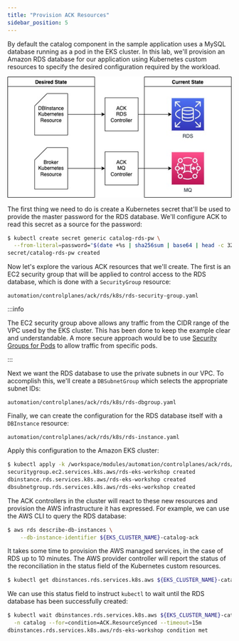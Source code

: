 ```yaml
---
title: "Provision ACK Resources"
sidebar_position: 5
---
```


By default the catalog component in the sample application uses a MySQL database running as a pod in the EKS cluster. In this lab, we'll provision an Amazon RDS database for our application using Kubernetes custom resources to specify the desired configuration required by the workload.

![ACK reconciler concept](./assets/ack-desired-current.jpg)

The first thing we need to do is create a Kubernetes secret that'll be used to provide the master password for the RDS database. We'll configure ACK to read this secret as a source for the password:

```bash hook=create-secret
$ kubectl create secret generic catalog-rds-pw \
  --from-literal=password="$(date +%s | sha256sum | base64 | head -c 32)" -n catalog
secret/catalog-rds-pw created
```

Now let's explore the various ACK resources that we'll create. The first is an EC2 security group that will be applied to control access to the RDS database, which is done with a `SecurityGroup` resource:

```file
automation/controlplanes/ack/rds/k8s/rds-security-group.yaml
```

:::info

The EC2 security group above allows any traffic from the CIDR range of the VPC used by the EKS cluster. This has been done to keep the example clear and understandable. A more secure approach would be to use [Security Groups for Pods](../../../networking/security-groups-for-pods/index.md) to allow traffic from specific pods.

:::

Next we want the RDS database to use the private subnets in our VPC. To accomplish this, we'll create a `DBSubnetGroup` which selects the appropriate subnet IDs:

```file
automation/controlplanes/ack/rds/k8s/rds-dbgroup.yaml
```

Finally, we can create the configuration for the RDS database itself with a `DBInstance` resource:

```file
automation/controlplanes/ack/rds/k8s/rds-instance.yaml
```

Apply this configuration to the Amazon EKS cluster:

```bash wait=30
$ kubectl apply -k /workspace/modules/automation/controlplanes/ack/rds/k8s
securitygroup.ec2.services.k8s.aws/rds-eks-workshop created
dbinstance.rds.services.k8s.aws/rds-eks-workshop created
dbsubnetgroup.rds.services.k8s.aws/rds-eks-workshop created
```

The ACK controllers in the cluster will react to these new resources and provision the AWS infrastructure it has expressed. For example, we can use the AWS CLI to query the RDS database:

```bash
$ aws rds describe-db-instances \
    --db-instance-identifier ${EKS_CLUSTER_NAME}-catalog-ack
```

It takes some time to provision the AWS managed services, in the case of RDS up to 10 minutes. The AWS provider controller will report the status of the reconciliation in the status field of the Kubernetes custom resources.

```bash
$ kubectl get dbinstances.rds.services.k8s.aws ${EKS_CLUSTER_NAME}-catalog-ack -n catalog -o yaml | yq '.status'
```

We can use this status field to instruct `kubectl` to wait until the RDS database has been successfully created:

```bash timeout=1080
$ kubectl wait dbinstances.rds.services.k8s.aws ${EKS_CLUSTER_NAME}-catalog-ack \
  -n catalog --for=condition=ACK.ResourceSynced --timeout=15m
dbinstances.rds.services.k8s.aws/rds-eks-workshop condition met
```
